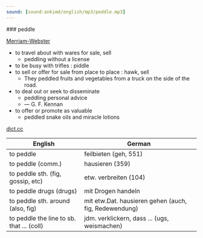 ```yaml
---
sound: [sound:ankimd/english/mp3/peddle.mp3]
---
```


\### peddle

[Merriam-Webster](https://www.merriam-webster.com/dictionary/peddle)

- to travel about with wares for sale, sell
    - peddling without a license
- to be busy with trifles : piddle
- to sell or offer for sale from place to place : hawk, sell
    - They peddled fruits and vegetables from a truck on the side of the road.
- to deal out or seek to disseminate
    - peddling personal advice
    - — G. F. Kennan
- to offer or promote as valuable
    - peddled snake oils and miracle lotions

[dict.cc](https://www.dict.cc/peddle)

| English        | German       |
| -------------- | ------------ |
| to peddle | feilbieten (geh, 551) |
| to peddle (comm.) | hausieren (359) |
| to peddle sth. (fig, gossip, etc) | etw. verbreiten (104) |
| to peddle drugs (drugs) | mit Drogen handeln |
| to peddle sth. around (also, fig) | mit etw.Dat. hausieren gehen (auch, fig, Redewendung) |
| to peddle the line to sb. that ... (coll) | jdm. verklickern, dass ... (ugs, weismachen) |
